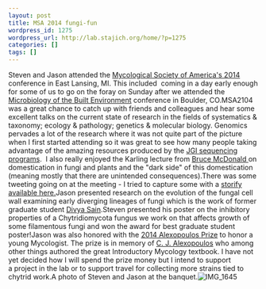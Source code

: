 ```yaml
---
layout: post
title: MSA 2014 fungi-fun
wordpress_id: 1275
wordpress_url: http://lab.stajich.org/home/?p=1275
categories: []
tags: []
---
```

Steven and Jason attended the [Mycological Society of America's 2014](http://msaconference.msafungi.org/) conference in East Lansing, MI. This included  coming in a day early enough for some of us to go on the foray on Sunday after we attended the[ Microbiology of the Built Environment](http://microbiologybuiltenvironment.weebly.com/) conference in Boulder, CO.MSA2104 was a great chance to catch up with friends and colleagues and hear some excellent talks on the current state of research in the fields of systematics &amp; taxonomy; ecology &amp; pathology; genetics &amp; molecular biology. Genomics pervades a lot of the research where it was not quite part of the picture when I first started attending so it was great to see how many people taking advantage of the amazing resources produced by the [JGI sequencing programs](http://jgi.doe.gov/fungi).  I also really enjoyed the Karling lecture from [Bruce McDonald ](http://www.path.ethz.ch/people/members/current_members/bmcdonal)on domestication in fungi and plants and the "dark side" of this domestication (meaning mostly that there are unintended consequences).There was some tweeting going on at the meeting - I tried to capture some with a [storify available here.](http://sfy.co/bjTq)Jason presented research on the evolution of the fungal cell wall examining early diverging lineages of fungi which is the work of former graduate student [Divya Sain](/members/divya-sain/ "Divya Sain").Steven presented his poster on the inhibitory properties of a Chytridiomycota fungus we work on that affects growth of some filamentous fungi and won the award for best graduate student poster!Jason was also honored with the [2014 Alexopoulos Prize](http://msafungi.org/msa-awards/alexopoulos-award/) to honor a young Mycologist. The prize is in memory of [C. J. Alexopoulos](http://lsb380.plbio.lsu.edu/labpersonnel/cja.html) who among other things authored the great Introductory Mycology textbook. I have not yet decided how I will spend the prize money but I intend to support a project in the lab or to support travel for collecting more strains tied to chytrid work.A photo of Steven and Jason at the banquet.![IMG_1645](/images/wp_upload/2014/06/IMG_1645-1024x836.jpg)&nbsp;
